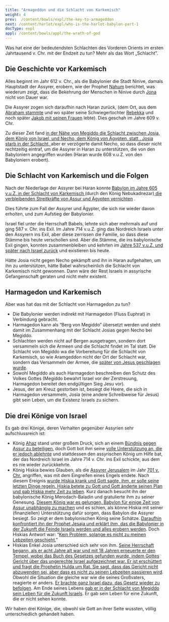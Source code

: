 ```yaml
---
title: "Armageddon und die Schlacht von Karkemisch"
weight: 4
prev:  /content/bowls/expl/the-key-to-armageddon
next: /content/harlot/expl/who-is-the-harlot-babylon-part-1
docType: expl
appl: /content/bowls/appl/the-wrath-of-god
---
```


Was hat eine der bedeutendsten Schlachten des Vorderen Orients im ersten Jahrtausend v. Chr. mit der Endzeit zu tun? Mehr als das Wort „Schlacht”.

## Die Geschichte vor Karkemisch

<a name="dd2e"></a>
Alles beginnt im Jahr 612 v. Chr., als die Babylonier die Stadt Ninive, damals Hauptstadt der Assyrer, erobern, wie der Prophet [Nahum](https://www.bibleserver.com/SLT/Nahum1) berichtet, was wiederum zeigt, dass die Bekehrung der Menschen in Ninive durch [Jona ](https://www.bibleserver.com/SLT/Jona1)nicht von Dauer war.

Die Assyrer zogen sich daraufhin nach Haran zurück, (dem Ort, aus dem [Abraham stammte](https://www.bibleserver.com/SLT/1.Mose11%2C31) und wo später seine Schwiegertochter [Rebekka](https://www.bibleserver.com/SLT/1.Mose24) und noch später [Jakob mit seinen Frauen](https://www.bibleserver.com/SLT/1.Mose28) lebte). Dies geschah im Jahre 609 v. Chr.

Zu dieser Zeit fand [in der Nähe von Megiddo die Schlacht zwischen Josia, dem König von Israel, und Necho, dem König von Ägypten, statt . Josia starb in der Schlacht, ](https://www.bibleserver.com/SLT/2.Chronik35%2C20-25)aber er verzögerte damit Necho, so dass dieser nicht rechtzeitig eintraf, um die Assyrer in Haran zu unterstützen, die von den Babyloniern angegriffen wurden (Haran wurde 608 v.u.Z. von den Babyloniern erobert).

## Die Schlacht von Karkemisch und die Folgen

<a name="72a6"></a>
Nach der Niederlage der Assyrer bei Haran konnte [Babylon im Jahre 605 v.u.Z. in der Schlacht von Karkemisch ](https://de.wikipedia.org/wiki/Schlacht_bei_Karkemi%C5%A1)(durch den König Nebukadnezar)[ die verbleibenden Streitkräfte von Assur und Ägypten vernichten](https://de.wikipedia.org/wiki/Schlacht_bei_Karkemi%C5%A1) .

Dies führte zum Fall der Assyrer und Ägypter, die sich nie wieder davon erholten, und zum Aufstieg der Babylonier.

Israel fiel unter die Herrschaft Babels, lehnte sich aber mehrmals auf und ging 587 v. Chr. ins Exil. Im Jahre 714 v.u.Z. ging das Nordreich Israels unter den Assyrern ins Exil, aber diese zerrissen die Familie, so dass diese Stämme bis heute verschollen sind. Aber die Stämme, die ins babylonische Exil gingen, konnten zusammenbleiben und kehrten im [Jahre 537 v.u.Z. und später nach Israel zurück](https://www.bibleserver.com/SLT/Esra1%2C1-3) und existieren bis heute.

Hätte Josia nicht gegen Necho gekämpft und ihn in Haran aufgehalten, um ihn zu unterstützen, hätte Babel wahrscheinlich die Schlacht von Karkemisch nicht gewonnen. Dann wäre der Rest Israels in assyrische Gefangenschaft geraten und nicht mehr existent.

## Harmagedon und Karkemisch

<a name="b3c1"></a>
Aber was hat das mit der Schlacht von Harmagedon zu tun?

- Die Babylonier werden indirekt mit Harmagedon (Fluss Euphrat) in Verbindung gebracht.
- Harmagedon kann als “Berg von Megiddo” übersetzt werden und steht damit im Zusammenhang mit der Schlacht Josias gegen Necho bei Megiddo.
- Schlachten werden nicht auf Bergen ausgetragen, sondern dort versammeln sich die Armeen und die Schlacht findet im Tal statt. Die Schlacht von Megiddo wa die Vorbereitung für die Schlacht von Karkemisch, so wie Aramgeddon nicht der Ort der Schlacht war, sondern das Versammeln der Armee, die [später von Jesus geschlagen wurde](https://www.bibleserver.com/SLT/Offenbarung19%2C11-21).
- Sowohl Megiddo als auch Harmagedon beschreiben den Schutz des Volkes Gottes (Megiddo bewahrt Israel vor der Zerstreuung, Harmagedon bereitet den endgültigen Sieg Jesu vor).
- Jesus, der am Kreuz gestorben ist, besiegt die Heere, die sich in Harmagedon versammeln, Josia (eine andere Schreibweise für Jesus) gibt sein Leben, um die Existenz Israels zu sichern.

## Die drei Könige von Israel

<a name="da44"></a>
Es gab drei Könige, deren Verhalten gegenüber Assyrien sehr aufschlussreich ist:

- König [Ahaz](https://www.bibleserver.com/SLT/Jesaja7%2C1-14) stand unter großem Druck, sich an einem [Bündnis gegen Assur zu beteiligen](https://de.wikipedia.org/wiki/Nordreich_Israel#Antiassyrische_Koalition_und_Fall_Samarias), doch Gott bot ihm seine [volle Unterstützung an, die er jedoch ablehnte](https://www.bibleserver.com/SLT/Jesaja7%2C1-14) und stattdessen den assyrischen König um Hilfe bat, der das Nordreich Israel im Jahre 714 v. Chr. ins Exil schickte, aus dem es nie wieder zurückkehrte.
- König Hiskia bewies Glauben, als die [Assyrer Jerusalem](https://www.bibleserver.com/SLT/Jesaja37) im Jahr [701 v. Chr.](https://www.bibelwissenschaft.de/wibilex/das-bibellexikon/lexikon/sachwort/anzeigen/details/hiskia/ch/e7aeb708ae10fcff10e9e6b4691abd46/#h6) angriffen, was mit dem Eingreifen eines Engels endete. Nach diesem Ereignis [wurde Hiskia krank und Gott sagte, ihm, er solle seine letzten Dinge regeln. Hiskia betete zu Gott und Gott änderte seinen Plan und gab Hiskia mehr Zeit zu leben](https://www.bibleserver.com/SLT/Jesaja38). Kurz danach besucht ihn der babylonische König Merodach-Baladin und gratulierte ihm zu seiner Genesung. [Diesem König war es gelungen, Babylon für einige Zeit von Assur unabhängig zu machen](https://de.wikipedia.org/wiki/Marduk-apla-iddina_II.) und es schien, als könne Hiskia mit seiner (finanziellen) Unterstützung dafür sorgen, dass Babylon die Assyrer besiegt. So zeigt er dem babylonischen König seine Schätze. [Daraufhin konfrontiert ihn der Prophet Jesaja und erklärt ihm, das die Babylonier in der Zukunft die Feinde Israels werden und alles erobern werden](https://www.bibleserver.com/SLT/Jesaja39%2C3-7). Doch Hiskias Antwort war: “[Kein Problem, solange es nicht zu meinen Lebzeiten geschieht.](https://www.bibleserver.com/SLT/Jesaja39%2C8)”
- Hiskias Enkel Josia unterschied sich sehr von ihm. [Seine Herrschaft begann, als er acht Jahre alt war und mit 18 Jahren erneuerte er den Tempel, wobei das Buch des Gesetzes gefunden wurde, indem Gottes Gericht über das ungerechte Israel aufgezeichnet war. Er ist erschüttert und fragt die Prophetin Hulda um Rat. Sie sagt, dass das Gericht nicht abzuwenden sei, aber dass es nicht zu seinen Lebzeiten passieren wird](https://www.bibleserver.com/SLT/2.K%C3%B6nige22). Obwohl die Situation die gleiche war wie die seines Großvaters, reagierte er anders. [Er brachte ganz Israel dazu, das Gesetz wieder zu befolgen](https://www.bibleserver.com/SLT/2.K%C3%B6nige23%2C1-27). Am Ende seines Lebens [gab er in der Schlacht von Megiddo sein Leben für die Zukunft Israels](https://www.bibleserver.com/SLT/2.K%C3%B6nige23%2C28-30). Er gab sein Leben für eine Zukunft, die er nicht sehen konnte.

Wir haben drei Könige, die, obwohl sie Gott an ihrer Seite wussten, völlig unterschiedlich gehandelt haben.

